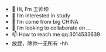 - 👋 Hi, I’m 王帅坤
- 👀 I’m interested in study
- 🌱 I’m come from big CHINA
- 💞️ I’m looking to collaborate on ...
- 📫 How to reach me qq:3014533639
- 放屁，除帅一无所有
-hh
<!---
kunshuai/kunshuai is a ✨ special ✨ repository because its `README.md` (this file) appears on your GitHub profile.
You can click the Preview link to take a look at your changes.
--->
